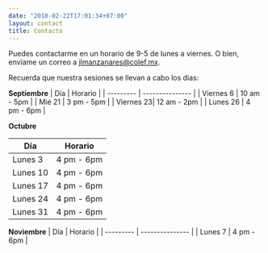 ```yaml
---
date: "2018-02-22T17:01:34+07:00"
layout: contact
title: Contacto
---
```


Puedes contactarme en un horario de 9-5 de lunes a viernes.  O bien, envíame un correo  a jlmanzanares@colef.mx.

Recuerda que nuestra sesiones se llevan  a cabo los dias: 

**Septiembre**
| Día       | Horario         |
| --------- | --------------- |
| Viernes 6 | 10 am -     5pm |
| Mié 21    | 3 pm   -    5pm |
| Viernes 23| 12 am   -   2pm |
| Lunes 26  | 4 pm   -    6pm |

**Octubre**

| Día       | Horario         |
| --------- | --------------- |
| Lunes 3   | 4 pm   -    6pm |
| Lunes 10  | 4 pm   -    6pm |
| Lunes 17  | 4 pm   -    6pm |
| Lunes 24  | 4 pm   -    6pm |
| Lunes 31  | 4 pm   -    6pm |

**Noviembre** 
| Día       | Horario         |
| --------- | --------------- |
| Lunes  7  | 4 pm   -    6pm |


